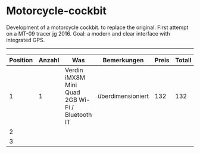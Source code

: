 # Motorcycle-cockbit
Development of a motorcycle cockbit. to replace the original. First attempt on a MT-09 tracer jg 2016. Goal: a modern and clear interface with integrated GPS.
___

| Position | Anzahl | Was                                             | Bemerkungen       | Preis | Totall |
|----------|--------|-------------------------------------------------|-------------------|-------|--------|
| 1        | 1      | Verdin iMX8M Mini Quad 2GB Wi-Fi / Bluetooth IT | überdimensioniert | 132   | 132    |
| 2        |        |                                                 |                   |       |        |
| 3        |        |                                                 |                   |       |        |
